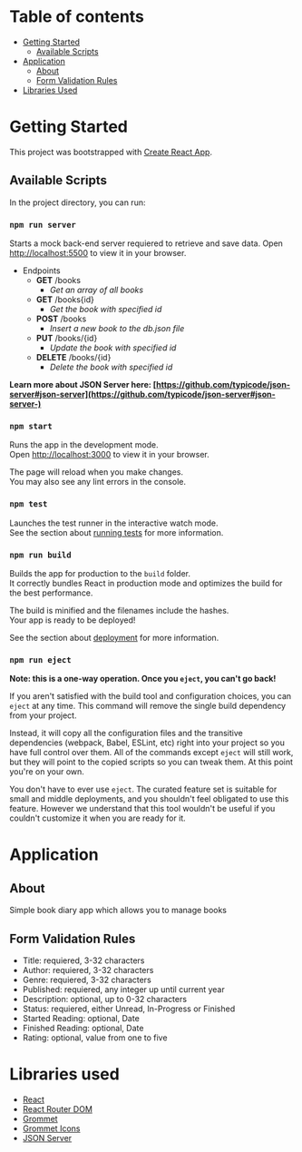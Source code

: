 # Table of contents

- [Getting Started](#getting-started)
  - [Available Scripts](#available-scripts)
- [Application](#application)
  - [About](#about)
  - [Form Validation Rules](#form-validation-rules)
- [Libraries Used](#libraries-used)

# Getting Started

This project was bootstrapped with [Create React App](https://github.com/facebook/create-react-app).

## Available Scripts

In the project directory, you can run:

### `npm run server`

Starts a mock back-end server requiered to retrieve and save data.
Open [http://localhost:5500](http://localhost:5500) to view it in your browser.

- Endpoints
  - **GET** /books
    - _Get an array of all books_
  - **GET** /books{id}
    - _Get the book with specified id_
  - **POST** /books
    - _Insert a new book to the db.json file_
  - **PUT** /books/{id}
    - _Update the book with specified id_
  - **DELETE** /books/{id}
    - _Delete the book with specified id_

**Learn more about JSON Server here: [https://github.com/typicode/json-server#json-server](https://github.com/typicode/json-server#json-server-)**

### `npm start`

Runs the app in the development mode.\
Open [http://localhost:3000](http://localhost:3000) to view it in your browser.

The page will reload when you make changes.\
You may also see any lint errors in the console.

### `npm test`

Launches the test runner in the interactive watch mode.\
See the section about [running tests](https://facebook.github.io/create-react-app/docs/running-tests) for more information.

### `npm run build`

Builds the app for production to the `build` folder.\
It correctly bundles React in production mode and optimizes the build for the best performance.

The build is minified and the filenames include the hashes.\
Your app is ready to be deployed!

See the section about [deployment](https://facebook.github.io/create-react-app/docs/deployment) for more information.

### `npm run eject`

**Note: this is a one-way operation. Once you `eject`, you can't go back!**

If you aren't satisfied with the build tool and configuration choices, you can `eject` at any time. This command will remove the single build dependency from your project.

Instead, it will copy all the configuration files and the transitive dependencies (webpack, Babel, ESLint, etc) right into your project so you have full control over them. All of the commands except `eject` will still work, but they will point to the copied scripts so you can tweak them. At this point you're on your own.

You don't have to ever use `eject`. The curated feature set is suitable for small and middle deployments, and you shouldn't feel obligated to use this feature. However we understand that this tool wouldn't be useful if you couldn't customize it when you are ready for it.

# Application

## About

Simple book diary app which allows you to manage books

## Form Validation Rules

- Title: requiered, 3-32 characters
- Author: requiered, 3-32 characters
- Genre: requiered, 3-32 characters
- Published: requiered, any integer up until current year
- Description: optional, up to 0-32 characters
- Status: requiered, either Unread, In-Progress or Finished
- Started Reading: optional, Date
- Finished Reading: optional, Date
- Rating: optional, value from one to five

# Libraries used

- [React](https://reactjs.org/)
- [React Router DOM](https://reactrouter.com/)
- [Grommet](https://v2.grommet.io/)
- [Grommet Icons](https://icons.grommet.io/)
- [JSON Server](https://github.com/typicode/json-server#readme)
